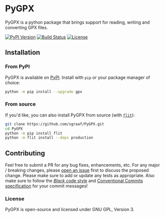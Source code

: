 # PyGPX

PyGPX is a python package that brings support for reading, writing and converting GPX files.

[![PyPI Version][pypi-image]][pypi-url]
[![Build Status][build-image]][build-url]
[![License][license-image]][license-url]

## Installation
### From PyPI
PyGPX is available on [PyPI](https://pypi.org/project/gpx/). Install with `pip` or your package manager of choice:
```bash
python -m pip install --upgrade gpx
```

### From source
If you'd like, you can also install PyGPX from source (with [`flit`](https://flit.readthedocs.io/en/latest/)):
```bash
git clone https://github.com/sgraaf/PyGPX.git
cd PyGPX
python -m pip install flit
python -m flit install --deps production
```

## Contributing
Feel free to submit a PR for any bug fixes, enhancements, etc. For any major / breaking changes, please [open an issue](https://github.com/sgraaf/PyGPX/issues/new/choose) first to discuss the proposed change. Please make sure to add or update any tests as appropriate. Also make sure to follow the [_Black_ code style](https://black.readthedocs.io/en/stable/the_black_code_style.html) and [Conventional Commits specification](https://www.conventionalcommits.org/) for your commit messages!

### License
PyGPX is open-source and licensed under GNU GPL, Version 3.

<!-- Badges -->
[pypi-image]: https://img.shields.io/pypi/v/gpx
[pypi-url]: https://pypi.org/project/gpx/
[build-image]: https://github.com/sgraaf/PyGPX/actions/workflows/build.yml/badge.svg
[build-url]: https://github.com/sgraaf/PyGPX/actions/workflows/build.yml
[license-image]: https://img.shields.io/github/license/sgraaf/PyGPX.svg?color=blue
[license-url]: https://github.com/sgraaf/PyGPX/blob/master/LICENSE
